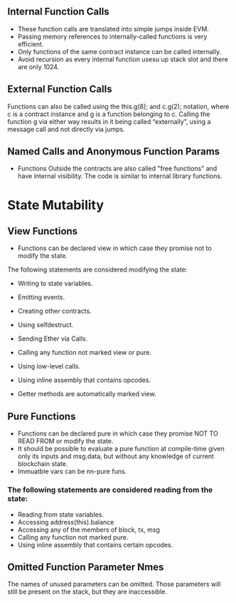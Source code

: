 ## Internal Function Calls

- These function calls are translated into simple jumps inside EVM. 
- Passing memory references to internally-called functions is very efficient.
- Only functions of the same contract instance can be called internally.
- Avoid recursion as every internal function usesu up stack slot and there are only 1024.


## External Function Calls

Functions can also be called using the this.g(8); and c.g(2); notation, where c is a contract instance and g is a function belonging to c. Calling the function g via either way results in it being called “externally”, using a message call and not directly via jumps. 

## Named Calls and Anonymous Function Params



- Functions Outside the contracts are also called "free functions" and have internal visibility. The code is similar to internal library functions.


# State Mutability

## View Functions

- Functions can be declared view in which case they promise not to modify the state.

The following statements are considered modifying the state:

- Writing to state variables.
- Emitting events.
- Creating other contracts.
- Using selfdestruct.
- Sending Ether via Calls.
- Calling any function not marked view or pure.
- Using low-level calls.
- Using inline assembly that contains opcodes.


- Getter methods are automatically marked view.


## Pure Functions

- Functions can be declared pure in which case they promise NOT TO READ FROM or modify the state.
- It should be possible to evaluate a pure function at compile-time given only its inputs and msg.data, but without any knowledge of current blockchain state.
- Immuatble vars can be nn-pure funs.

### The following statements are considered reading from the state:

- Reading from state variables.
- Accessing address(this).balance 
- Accessing any of the members of block, tx, msg
- Calling any function not marked pure.
- Using inline assembly that contains certain opcodes.










## Omitted Function Parameter Nmes

The names of unused parameters can be omitted. Those parameters will still be present on the stack, but they are inaccessible.
